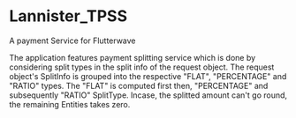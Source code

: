 # Lannister_TPSS
A payment Service for Flutterwave

The application features payment splitting service which is done by considering split types in the split info of the request object.
The request object's SplitInfo is grouped into the respective "FLAT", "PERCENTAGE" and "RATIO" types.
The "FLAT" is computed first then, "PERCENTAGE" and subsequently "RATIO" SplitType.
Incase, the splitted amount can't go round, the remaining Entities takes zero.
